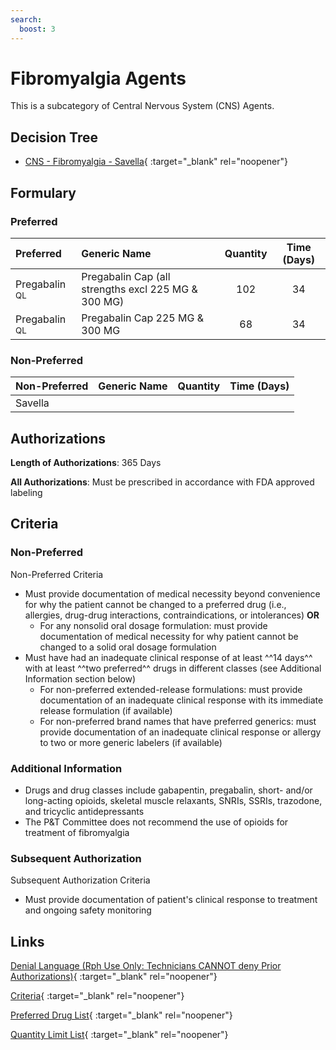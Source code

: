 ```yaml
---
search:
  boost: 3
---
```


# Fibromyalgia Agents

This is a subcategory of Central Nervous System (CNS) Agents.

## Decision Tree

- [CNS - Fibromyalgia - Savella](https://forms.office.com/Pages/ResponsePage.aspx?id=nPhjxpvvj0G9PUHkbAzgaN9UYz8EqmlIs3_TYn4TbXBURTNBSFg0NlM4R1hGOFZIODQ5SFJLTk5YSyQlQCN0PWcu){ :target="_blank" rel="noopener"}

## Formulary

### Preferred

| Preferred                | Generic Name                                        | Quantity | Time (Days) |
|:-------------------------|:----------------------------------------------------|:--------:|:-----------:|
| Pregabalin <sup>QL</sup> | Pregabalin Cap (all strengths excl 225 MG & 300 MG) |   102    |     34      |
| Pregabalin <sup>QL</sup> | Pregabalin Cap 225 MG & 300 MG                      |    68    |     34      |

### Non-Preferred

| Non-Preferred | Generic Name | Quantity | Time (Days) |
|:--------------|:-------------|:--------:|:-----------:|
| Savella       |              |          |             |

## Authorizations

**Length of Authorizations**: 365 Days

**All Authorizations**: Must be prescribed in accordance with FDA approved labeling

## Criteria

### Non-Preferred

Non-Preferred Criteria

- Must provide documentation of medical necessity beyond convenience for why the patient cannot be changed to a preferred drug (i.e., allergies, drug-drug interactions, contraindications, or intolerances) **OR**
    - For any nonsolid oral dosage formulation: must provide documentation of medical necessity for why patient cannot be changed to a solid oral dosage formulation
- Must have had an inadequate clinical response of at least ^^14 days^^ with at least ^^two preferred^^ drugs in different classes (see Additional Information section below)
    - For non-preferred extended-release formulations: must provide documentation of an inadequate clinical response with its immediate release formulation (if available)
    - For non-preferred brand names that have preferred generics: must provide documentation of an inadequate clinical response or allergy to two or more generic labelers (if available)

### Additional Information

- Drugs and drug classes include gabapentin, pregabalin, short- and/or long-acting opioids, skeletal muscle relaxants, SNRIs, SSRIs, trazodone, and tricyclic antidepressants
- The P&T Committee does not recommend the use of opioids for treatment of fibromyalgia

### Subsequent Authorization

Subsequent Authorization Criteria

- Must provide documentation of patient's clinical response to treatment and ongoing safety monitoring

## Links

[Denial Language (Rph Use Only: Technicians CANNOT deny Prior Authorizations)](https://mygainwell-my.sharepoint.com.mcas.ms/:w:/r/personal/rachel_carpenter_gainwelltechnologies_com/_layouts/15/Doc.aspx?sourcedoc=%7BCD777F63-7F18-4713-8D6A-B043BEE631F5%7D&file=Denial%20Language%20Updated%2009112023.docx&action=embedview&mobileredirect=true&wdStartOn=32&cid=f4472ece-6d4f-4694-b0c5-c150a2f53fea){ :target="_blank" rel="noopener"} 

[Criteria](https://spbm.medicaid.ohio.gov/SPDocumentLibrary/DocumentLibrary/UPDL/UPDL%20criteria%20effective%2001.01.2024.pdf#page=39){ :target="_blank" rel="noopener"} 

[Preferred Drug List](https://spbm.medicaid.ohio.gov/SPDocumentLibrary/DocumentLibrary/UPDL/UPDL%20effective%2001.01.2024.pdf#page=16){ :target="_blank" rel="noopener"} 

[Quantity Limit List](https://spbm.medicaid.ohio.gov/SPDocumentLibrary/DocumentLibrary/UPDL/Quantity%20Limits.pdf){ :target="_blank" rel="noopener"}
